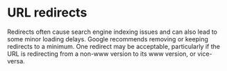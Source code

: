 # URL redirects
Redirects often cause search engine indexing issues and can also lead to some minor loading delays. Google recommends removing or keeping redirects to a minimum. One redirect may be acceptable, particularly if the URL is redirecting from a non-www version to its www version, or vice-versa.
